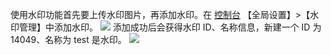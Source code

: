 使用水印功能首先要上传水印图片，再添加水印。在 [控制台](https://console.cloud.tencent.com/live/livestat) 【全局设置】>【水印管理】中添加水印。
![](https://mc.qcloudimg.com/static/img/5efeb8d14d9289c7c7ba2c955d032a40/image.png)
添加成功后会获得水印 ID、名称信息，新建一个 ID 为 14049、名称为 test 是水印。
![](https://mc.qcloudimg.com/static/img/4c79d7bdfe5a222d8df42dbf07e5c944/image.png)
